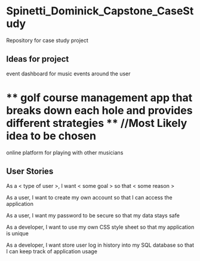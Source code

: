 # Spinetti_Dominick_Capstone_CaseStudy

Repository for case study project

## Ideas for project

event dashboard for music events around the user

** golf course management app that breaks down each hole and provides different strategies ** //Most Likely idea to be chosen
===========================================================================================
online platform for playing with other musicians

## User Stories

As a < type of user >, I want < some goal > so that < some reason >

As a user, I want to create my own account so that I can access the application

As a user, I want my password to be secure so that my data stays safe

As a developer, I want to use my own CSS style sheet so that my application is unique

As a developer, I want store user log in history into my SQL database so that I can keep track of application usage

